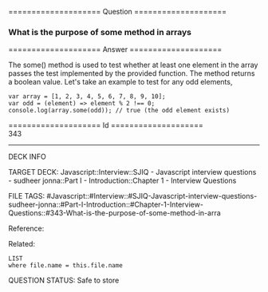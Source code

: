 ==================== Question ====================  

### What is the purpose of some method in arrays  

==================== Answer ====================  

The some() method is used to test whether at least one element in the array passes the test implemented by the provided function. The method returns a boolean value. Let's take an example to test for any odd elements,

<!-- codeblock-start -->
<pre><code class="hljs language-javascript"><span class="hljs-keyword">var</span> array = [<span class="hljs-number">1</span>, <span class="hljs-number">2</span>, <span class="hljs-number">3</span>, <span class="hljs-number">4</span>, <span class="hljs-number">5</span>, <span class="hljs-number">6</span>, <span class="hljs-number">7</span>, <span class="hljs-number">8</span>, <span class="hljs-number">9</span>, <span class="hljs-number">10</span>];
<span class="hljs-keyword">var</span> <span class="hljs-title function_">odd</span> = (<span class="hljs-params">element</span>) => element % <span class="hljs-number">2</span> !== <span class="hljs-number">0</span>;
<span class="hljs-variable language_">console</span>.<span class="hljs-title function_">log</span>(array.<span class="hljs-title function_">some</span>(odd)); <span class="hljs-comment">// true (the odd element exists)</span>
</code></pre>
<!-- codeblock-end -->

==================== Id ====================  
343

---

DECK INFO

TARGET DECK: Javascript::Interview::SJIQ - Javascript interview questions - sudheer jonna::Part I - Introduction::Chapter 1 - Interview Questions

FILE TAGS: #Javascript::#Interview::#SJIQ-Javascript-interview-questions-sudheer-jonna::#Part-I-Introduction::#Chapter-1-Interview-Questions::#343-What-is-the-purpose-of-some-method-in-arra

Reference:

Related:

```dataview
LIST
where file.name = this.file.name
```

QUESTION STATUS: Safe to store
